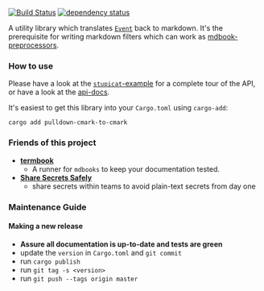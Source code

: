 [![Build Status](https://travis-ci.org/Byron/pulldown-cmark-to-cmark.svg?branch=master)](https://travis-ci.org/Byron/pulldown-cmark-to-cmark)
[![dependency status](https://deps.rs/repo/github/byron/pulldown-cmark-to-cmark/status.svg)](https://deps.rs/repo/github/byron/pulldown-cmark-to-cmark)

A utility library which translates [`Event`][pdcm-event] back to markdown.
It's the prerequisite for writing markdown filters which can work as
[mdbook-preprocessors][mdbook-prep].

[pdcm-event]: https://docs.rs/pulldown-cmark/0.1.0/pulldown_cmark/enum.Event.html
[mdbook-prep]: https://rust-lang-nursery.github.io/mdBook/for_developers/preprocessors.html

### How to use

Please have a look at the [`stupicat`-example][sc-example] for a complete tour
of the API, or have a look at the [api-docs][api].

It's easiest to get this library into your `Cargo.toml` using `cargo-add`:
```
cargo add pulldown-cmark-to-cmark
```

[sc-example]: https://github.com/Byron/pulldown-cmark-to-cmark/blob/76667725b61be24890fbdfed5e7ecdb4c1ad1dc8/examples/stupicat.rs#L21
[api]: https://docs.rs/crate/pulldown-cmark-to-cmark

### Friends of this project

 * [**termbook**](https://github.com/Byron/termbook)
   * A runner for `mdbooks` to keep your documentation tested.  
 * [**Share Secrets Safely**](https://github.com/Byron/share-secrets-safely)
   * share secrets within teams to avoid plain-text secrets from day one 

### Maintenance Guide

#### Making a new release

 * **Assure all documentation is up-to-date and tests are green**
 * update the `version` in `Cargo.toml` and `git commit`
 * run `cargo publish`
 * run `git tag -s <version>`
 * run `git push --tags origin master`

